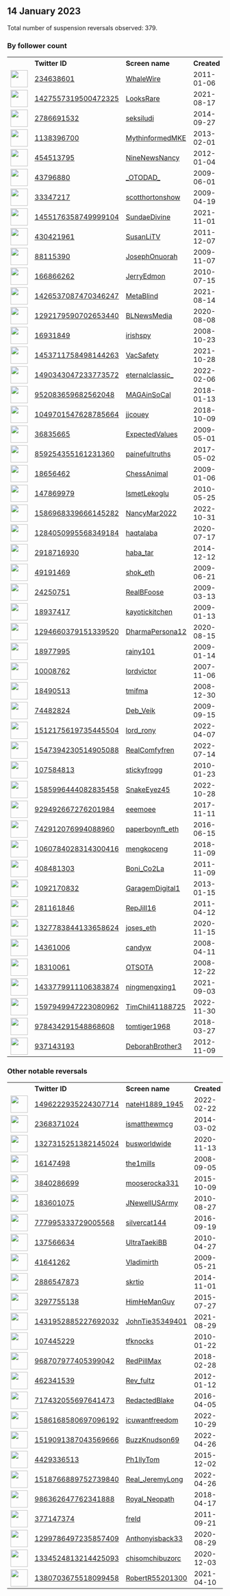 
## 14 January 2023
Total number of suspension reversals observed: 379.

### By follower count
<table><tr><th></th><th align="left">Twitter ID</th><th align="left">Screen name</th>
<th align="left">Created</th><th align="left">Status</th><th align="left">Suspended</th><th align="left">Followers</th>
<tr><td><a href="https://pbs.twimg.com/profile_images/1614210855440113666/B4IqUkPB_normal.jpg"><img src="https://pbs.twimg.com/profile_images/1614210855440113666/B4IqUkPB_normal.jpg" width="40px" height="40px" align="center"/></a></td><td><a href="https://twitter.com/intent/user?user_id=234638601">234638601</a></td><td><a href="https://twitter.com/WhaleWire">WhaleWire</a></td><td>2011-01-06</td><td align="center"></td><td>2022-08-20</td><td>503563</td></tr>
<tr><td><a href="https://pbs.twimg.com/profile_images/1607554816049545216/WbL9E92K_normal.jpg"><img src="https://pbs.twimg.com/profile_images/1607554816049545216/WbL9E92K_normal.jpg" width="40px" height="40px" align="center"/></a></td><td><a href="https://twitter.com/intent/user?user_id=1427557319500472325">1427557319500472325</a></td><td><a href="https://twitter.com/LooksRare">LooksRare</a></td><td>2021-08-17</td><td align="center">✔️</td><td>2023-01-10</td><td>245135</td></tr>
<tr><td><a href="https://pbs.twimg.com/profile_images/515713652511371264/fz_JLyN7_normal.jpeg"><img src="https://pbs.twimg.com/profile_images/515713652511371264/fz_JLyN7_normal.jpeg" width="40px" height="40px" align="center"/></a></td><td><a href="https://twitter.com/intent/user?user_id=2786691532">2786691532</a></td><td><a href="https://twitter.com/seksiludi">seksiludi</a></td><td>2014-09-27</td><td align="center"></td><td>2023-01-09</td><td>95902</td></tr>
<tr><td><a href="https://pbs.twimg.com/profile_images/1402642791331684361/VOcFFB-p_normal.png"><img src="https://pbs.twimg.com/profile_images/1402642791331684361/VOcFFB-p_normal.png" width="40px" height="40px" align="center"/></a></td><td><a href="https://twitter.com/intent/user?user_id=1138396700">1138396700</a></td><td><a href="https://twitter.com/MythinformedMKE">MythinformedMKE</a></td><td>2013-02-01</td><td align="center"></td><td>2022-06-15</td><td>88216</td></tr>
<tr><td><a href="https://pbs.twimg.com/profile_images/1630245157470887937/x0zdSeVw_normal.jpg"><img src="https://pbs.twimg.com/profile_images/1630245157470887937/x0zdSeVw_normal.jpg" width="40px" height="40px" align="center"/></a></td><td><a href="https://twitter.com/intent/user?user_id=454513795">454513795</a></td><td><a href="https://twitter.com/NineNewsNancy">NineNewsNancy</a></td><td>2012-01-04</td><td align="center"></td><td>2022-03-18</td><td>80658</td></tr>
<tr><td><a href="https://pbs.twimg.com/profile_images/1525355154219966464/gVlCZFGc_normal.jpg"><img src="https://pbs.twimg.com/profile_images/1525355154219966464/gVlCZFGc_normal.jpg" width="40px" height="40px" align="center"/></a></td><td><a href="https://twitter.com/intent/user?user_id=43796880">43796880</a></td><td><a href="https://twitter.com/_OTODAD_">_OTODAD_</a></td><td>2009-06-01</td><td align="center"></td><td>2023-01-09</td><td>74122</td></tr>
<tr><td><a href="https://pbs.twimg.com/profile_images/1628830802380292097/gzGZsDZy_normal.jpg"><img src="https://pbs.twimg.com/profile_images/1628830802380292097/gzGZsDZy_normal.jpg" width="40px" height="40px" align="center"/></a></td><td><a href="https://twitter.com/intent/user?user_id=33347217">33347217</a></td><td><a href="https://twitter.com/scotthortonshow">scotthortonshow</a></td><td>2009-04-19</td><td align="center"></td><td>2023-01-10</td><td>71727</td></tr>
<tr><td><a href="https://pbs.twimg.com/profile_images/1629505791471304707/2Q4r2uU2_normal.jpg"><img src="https://pbs.twimg.com/profile_images/1629505791471304707/2Q4r2uU2_normal.jpg" width="40px" height="40px" align="center"/></a></td><td><a href="https://twitter.com/intent/user?user_id=1455176358749999104">1455176358749999104</a></td><td><a href="https://twitter.com/SundaeDivine">SundaeDivine</a></td><td>2021-11-01</td><td align="center"></td><td>2022-12-27</td><td>61462</td></tr>
<tr><td><a href="https://pbs.twimg.com/profile_images/1556191622114643968/tZ-J-51R_normal.jpg"><img src="https://pbs.twimg.com/profile_images/1556191622114643968/tZ-J-51R_normal.jpg" width="40px" height="40px" align="center"/></a></td><td><a href="https://twitter.com/intent/user?user_id=430421961">430421961</a></td><td><a href="https://twitter.com/SusanLiTV">SusanLiTV</a></td><td>2011-12-07</td><td align="center">✔️</td><td>2022-12-17</td><td>54507</td></tr>
<tr><td><a href="https://pbs.twimg.com/profile_images/1628952102167871490/8PvrVDEz_normal.jpg"><img src="https://pbs.twimg.com/profile_images/1628952102167871490/8PvrVDEz_normal.jpg" width="40px" height="40px" align="center"/></a></td><td><a href="https://twitter.com/intent/user?user_id=88115390">88115390</a></td><td><a href="https://twitter.com/JosephOnuorah">JosephOnuorah</a></td><td>2009-11-07</td><td align="center"></td><td>2023-01-10</td><td>39189</td></tr>
<tr><td><a href="https://pbs.twimg.com/profile_images/1614117611670802434/YO5HZI2Q_normal.jpg"><img src="https://pbs.twimg.com/profile_images/1614117611670802434/YO5HZI2Q_normal.jpg" width="40px" height="40px" align="center"/></a></td><td><a href="https://twitter.com/intent/user?user_id=166866262">166866262</a></td><td><a href="https://twitter.com/JerryEdmon">JerryEdmon</a></td><td>2010-07-15</td><td align="center"></td><td>2022-12-23</td><td>37621</td></tr>
<tr><td><a href="https://pbs.twimg.com/profile_images/1579912031506948124/rF-S6urJ_normal.jpg"><img src="https://pbs.twimg.com/profile_images/1579912031506948124/rF-S6urJ_normal.jpg" width="40px" height="40px" align="center"/></a></td><td><a href="https://twitter.com/intent/user?user_id=1426537087470346247">1426537087470346247</a></td><td><a href="https://twitter.com/MetaBlind">MetaBlind</a></td><td>2021-08-14</td><td align="center"></td><td>2023-01-09</td><td>36078</td></tr>
<tr><td><a href="https://pbs.twimg.com/profile_images/1549419002702831616/3rKz4AjV_normal.jpg"><img src="https://pbs.twimg.com/profile_images/1549419002702831616/3rKz4AjV_normal.jpg" width="40px" height="40px" align="center"/></a></td><td><a href="https://twitter.com/intent/user?user_id=1292179590702653440">1292179590702653440</a></td><td><a href="https://twitter.com/BLNewsMedia">BLNewsMedia</a></td><td>2020-08-08</td><td align="center"></td><td>2022-08-19</td><td>22528</td></tr>
<tr><td><a href="https://pbs.twimg.com/profile_images/957683071276298240/AxBIZmxh_normal.jpg"><img src="https://pbs.twimg.com/profile_images/957683071276298240/AxBIZmxh_normal.jpg" width="40px" height="40px" align="center"/></a></td><td><a href="https://twitter.com/intent/user?user_id=16931849">16931849</a></td><td><a href="https://twitter.com/irishspy">irishspy</a></td><td>2008-10-23</td><td align="center"></td><td>2023-01-10</td><td>22330</td></tr>
<tr><td><a href="https://pbs.twimg.com/profile_images/1615139772980432896/Q5Cx7iZQ_normal.jpg"><img src="https://pbs.twimg.com/profile_images/1615139772980432896/Q5Cx7iZQ_normal.jpg" width="40px" height="40px" align="center"/></a></td><td><a href="https://twitter.com/intent/user?user_id=1453711758498144263">1453711758498144263</a></td><td><a href="https://twitter.com/VacSafety">VacSafety</a></td><td>2021-10-28</td><td align="center"></td><td>2022-07-25</td><td>16468</td></tr>
<tr><td><a href="https://pbs.twimg.com/profile_images/1565006307635171328/wDJ7Gxki_normal.jpg"><img src="https://pbs.twimg.com/profile_images/1565006307635171328/wDJ7Gxki_normal.jpg" width="40px" height="40px" align="center"/></a></td><td><a href="https://twitter.com/intent/user?user_id=1490343047233773572">1490343047233773572</a></td><td><a href="https://twitter.com/eternalclassic_">eternalclassic_</a></td><td>2022-02-06</td><td align="center"></td><td>2023-01-10</td><td>12578</td></tr>
<tr><td><a href="https://pbs.twimg.com/profile_images/1128454782388031488/O3OYRA7M_normal.jpg"><img src="https://pbs.twimg.com/profile_images/1128454782388031488/O3OYRA7M_normal.jpg" width="40px" height="40px" align="center"/></a></td><td><a href="https://twitter.com/intent/user?user_id=952083659682562048">952083659682562048</a></td><td><a href="https://twitter.com/MAGAinSoCal">MAGAinSoCal</a></td><td>2018-01-13</td><td align="center"></td><td></td><td>10210</td></tr>
<tr><td><a href="https://pbs.twimg.com/profile_images/1394664546430865413/OJM15CHb_normal.jpg"><img src="https://pbs.twimg.com/profile_images/1394664546430865413/OJM15CHb_normal.jpg" width="40px" height="40px" align="center"/></a></td><td><a href="https://twitter.com/intent/user?user_id=1049701547628785664">1049701547628785664</a></td><td><a href="https://twitter.com/jjcouey">jjcouey</a></td><td>2018-10-09</td><td align="center"></td><td>2022-08-14</td><td>9950</td></tr>
<tr><td><a href="https://pbs.twimg.com/profile_images/1401443502211338243/RIZ51cjC_normal.png"><img src="https://pbs.twimg.com/profile_images/1401443502211338243/RIZ51cjC_normal.png" width="40px" height="40px" align="center"/></a></td><td><a href="https://twitter.com/intent/user?user_id=36835665">36835665</a></td><td><a href="https://twitter.com/ExpectedValues">ExpectedValues</a></td><td>2009-05-01</td><td align="center"></td><td>2023-01-12</td><td>9937</td></tr>
<tr><td><a href="https://pbs.twimg.com/profile_images/1615265991805607936/qrLXd1vU_normal.jpg"><img src="https://pbs.twimg.com/profile_images/1615265991805607936/qrLXd1vU_normal.jpg" width="40px" height="40px" align="center"/></a></td><td><a href="https://twitter.com/intent/user?user_id=859254355161231360">859254355161231360</a></td><td><a href="https://twitter.com/painefultruths">painefultruths</a></td><td>2017-05-02</td><td align="center">🚫</td><td></td><td>9507</td></tr>
<tr><td><a href="https://pbs.twimg.com/profile_images/3394310538/a53d4c5c10f56d6b5a30956016d48f37_normal.png"><img src="https://pbs.twimg.com/profile_images/3394310538/a53d4c5c10f56d6b5a30956016d48f37_normal.png" width="40px" height="40px" align="center"/></a></td><td><a href="https://twitter.com/intent/user?user_id=18656462">18656462</a></td><td><a href="https://twitter.com/ChessAnimal">ChessAnimal</a></td><td>2009-01-06</td><td align="center"></td><td>2022-11-28</td><td>9326</td></tr>
<tr><td><a href="https://pbs.twimg.com/profile_images/1579543083405934599/iwTstYU0_normal.jpg"><img src="https://pbs.twimg.com/profile_images/1579543083405934599/iwTstYU0_normal.jpg" width="40px" height="40px" align="center"/></a></td><td><a href="https://twitter.com/intent/user?user_id=147869979">147869979</a></td><td><a href="https://twitter.com/IsmetLekoglu">IsmetLekoglu</a></td><td>2010-05-25</td><td align="center"></td><td>2022-12-10</td><td>8088</td></tr>
<tr><td><a href="https://pbs.twimg.com/profile_images/1632804134721036290/6PofkpAB_normal.jpg"><img src="https://pbs.twimg.com/profile_images/1632804134721036290/6PofkpAB_normal.jpg" width="40px" height="40px" align="center"/></a></td><td><a href="https://twitter.com/intent/user?user_id=1586968339666145282">1586968339666145282</a></td><td><a href="https://twitter.com/NancyMar2022">NancyMar2022</a></td><td>2022-10-31</td><td align="center"></td><td>2023-01-03</td><td>7823</td></tr>
<tr><td><a href="https://pbs.twimg.com/profile_images/1618133676981731328/VT7ALrS-_normal.jpg"><img src="https://pbs.twimg.com/profile_images/1618133676981731328/VT7ALrS-_normal.jpg" width="40px" height="40px" align="center"/></a></td><td><a href="https://twitter.com/intent/user?user_id=1284050995568349184">1284050995568349184</a></td><td><a href="https://twitter.com/haqtalaba">haqtalaba</a></td><td>2020-07-17</td><td align="center"></td><td>2022-12-30</td><td>7662</td></tr>
<tr><td><a href="https://pbs.twimg.com/profile_images/1476550925175205892/jlzYX0UU_normal.jpg"><img src="https://pbs.twimg.com/profile_images/1476550925175205892/jlzYX0UU_normal.jpg" width="40px" height="40px" align="center"/></a></td><td><a href="https://twitter.com/intent/user?user_id=2918716930">2918716930</a></td><td><a href="https://twitter.com/haba_tar">haba_tar</a></td><td>2014-12-12</td><td align="center"></td><td>2022-07-04</td><td>7207</td></tr>
<tr><td><a href="https://pbs.twimg.com/profile_images/1614263578676322305/PHX6NsVh_normal.jpg"><img src="https://pbs.twimg.com/profile_images/1614263578676322305/PHX6NsVh_normal.jpg" width="40px" height="40px" align="center"/></a></td><td><a href="https://twitter.com/intent/user?user_id=49191469">49191469</a></td><td><a href="https://twitter.com/shok_eth">shok_eth</a></td><td>2009-06-21</td><td align="center"></td><td>2023-01-12</td><td>5600</td></tr>
<tr><td><a href="https://pbs.twimg.com/profile_images/1433030006339371013/V0OS9Uc6_normal.jpg"><img src="https://pbs.twimg.com/profile_images/1433030006339371013/V0OS9Uc6_normal.jpg" width="40px" height="40px" align="center"/></a></td><td><a href="https://twitter.com/intent/user?user_id=24250751">24250751</a></td><td><a href="https://twitter.com/RealBFoose">RealBFoose</a></td><td>2009-03-13</td><td align="center"></td><td>2023-01-08</td><td>5417</td></tr>
<tr><td><a href="https://pbs.twimg.com/profile_images/1525509598437941252/D8Oejacv_normal.jpg"><img src="https://pbs.twimg.com/profile_images/1525509598437941252/D8Oejacv_normal.jpg" width="40px" height="40px" align="center"/></a></td><td><a href="https://twitter.com/intent/user?user_id=18937417">18937417</a></td><td><a href="https://twitter.com/kayotickitchen">kayotickitchen</a></td><td>2009-01-13</td><td align="center"></td><td>2022-09-13</td><td>5097</td></tr>
<tr><td><a href="https://pbs.twimg.com/profile_images/1331895616092446722/a3l5H4mv_normal.jpg"><img src="https://pbs.twimg.com/profile_images/1331895616092446722/a3l5H4mv_normal.jpg" width="40px" height="40px" align="center"/></a></td><td><a href="https://twitter.com/intent/user?user_id=1294660379151339520">1294660379151339520</a></td><td><a href="https://twitter.com/DharmaPersona12">DharmaPersona12</a></td><td>2020-08-15</td><td align="center"></td><td>2023-01-10</td><td>4935</td></tr>
<tr><td><a href="https://pbs.twimg.com/profile_images/1619462390440919042/muGQBs7B_normal.jpg"><img src="https://pbs.twimg.com/profile_images/1619462390440919042/muGQBs7B_normal.jpg" width="40px" height="40px" align="center"/></a></td><td><a href="https://twitter.com/intent/user?user_id=18977995">18977995</a></td><td><a href="https://twitter.com/rainy101">rainy101</a></td><td>2009-01-14</td><td align="center"></td><td>2023-01-09</td><td>4853</td></tr>
<tr><td><a href="https://pbs.twimg.com/profile_images/1262406948122701829/6fyAXxsy_normal.png"><img src="https://pbs.twimg.com/profile_images/1262406948122701829/6fyAXxsy_normal.png" width="40px" height="40px" align="center"/></a></td><td><a href="https://twitter.com/intent/user?user_id=10008762">10008762</a></td><td><a href="https://twitter.com/lordvictor">lordvictor</a></td><td>2007-11-06</td><td align="center"></td><td>2022-07-28</td><td>4620</td></tr>
<tr><td><a href="https://pbs.twimg.com/profile_images/1613926195615113217/y8tF7b5r_normal.png"><img src="https://pbs.twimg.com/profile_images/1613926195615113217/y8tF7b5r_normal.png" width="40px" height="40px" align="center"/></a></td><td><a href="https://twitter.com/intent/user?user_id=18490513">18490513</a></td><td><a href="https://twitter.com/tmifma">tmifma</a></td><td>2008-12-30</td><td align="center"></td><td>2023-01-12</td><td>4172</td></tr>
<tr><td><a href="https://pbs.twimg.com/profile_images/1565149793277689858/tFx0B1fe_normal.jpg"><img src="https://pbs.twimg.com/profile_images/1565149793277689858/tFx0B1fe_normal.jpg" width="40px" height="40px" align="center"/></a></td><td><a href="https://twitter.com/intent/user?user_id=74482824">74482824</a></td><td><a href="https://twitter.com/Deb_Veik">Deb_Veik</a></td><td>2009-09-15</td><td align="center"></td><td>2023-01-13</td><td>3936</td></tr>
<tr><td><a href="https://pbs.twimg.com/profile_images/1578660494088585218/-inpeUFV_normal.jpg"><img src="https://pbs.twimg.com/profile_images/1578660494088585218/-inpeUFV_normal.jpg" width="40px" height="40px" align="center"/></a></td><td><a href="https://twitter.com/intent/user?user_id=1512175619735445504">1512175619735445504</a></td><td><a href="https://twitter.com/lord_rony">lord_rony</a></td><td>2022-04-07</td><td align="center"></td><td>2022-11-26</td><td>3619</td></tr>
<tr><td><a href="https://pbs.twimg.com/profile_images/1586338311852896257/W9UYOEVz_normal.jpg"><img src="https://pbs.twimg.com/profile_images/1586338311852896257/W9UYOEVz_normal.jpg" width="40px" height="40px" align="center"/></a></td><td><a href="https://twitter.com/intent/user?user_id=1547394230514905088">1547394230514905088</a></td><td><a href="https://twitter.com/RealComfyfren">RealComfyfren</a></td><td>2022-07-14</td><td align="center">🚫</td><td>2022-11-01</td><td>3431</td></tr>
<tr><td><a href="https://pbs.twimg.com/profile_images/1545428182601457665/w1usJytB_normal.jpg"><img src="https://pbs.twimg.com/profile_images/1545428182601457665/w1usJytB_normal.jpg" width="40px" height="40px" align="center"/></a></td><td><a href="https://twitter.com/intent/user?user_id=107584813">107584813</a></td><td><a href="https://twitter.com/stickyfrogg">stickyfrogg</a></td><td>2010-01-23</td><td align="center"></td><td>2023-01-09</td><td>3167</td></tr>
<tr><td><a href="https://pbs.twimg.com/profile_images/1586019443724918784/97Ej2mQn_normal.jpg"><img src="https://pbs.twimg.com/profile_images/1586019443724918784/97Ej2mQn_normal.jpg" width="40px" height="40px" align="center"/></a></td><td><a href="https://twitter.com/intent/user?user_id=1585996444082835458">1585996444082835458</a></td><td><a href="https://twitter.com/SnakeEyez45">SnakeEyez45</a></td><td>2022-10-28</td><td align="center"></td><td>2023-01-06</td><td>3086</td></tr>
<tr><td><a href="https://pbs.twimg.com/profile_images/1602769584494239745/rX8XKirs_normal.jpg"><img src="https://pbs.twimg.com/profile_images/1602769584494239745/rX8XKirs_normal.jpg" width="40px" height="40px" align="center"/></a></td><td><a href="https://twitter.com/intent/user?user_id=929492667276201984">929492667276201984</a></td><td><a href="https://twitter.com/eeemoee">eeemoee</a></td><td>2017-11-11</td><td align="center"></td><td>2023-01-10</td><td>3029</td></tr>
<tr><td><a href="https://pbs.twimg.com/profile_images/1632004501384179713/it12p67D_normal.jpg"><img src="https://pbs.twimg.com/profile_images/1632004501384179713/it12p67D_normal.jpg" width="40px" height="40px" align="center"/></a></td><td><a href="https://twitter.com/intent/user?user_id=742912076994088960">742912076994088960</a></td><td><a href="https://twitter.com/paperboynft_eth">paperboynft_eth</a></td><td>2016-06-15</td><td align="center"></td><td>2023-01-13</td><td>3020</td></tr>
<tr><td><a href="https://pbs.twimg.com/profile_images/1628804621975318528/ZMv5oszW_normal.jpg"><img src="https://pbs.twimg.com/profile_images/1628804621975318528/ZMv5oszW_normal.jpg" width="40px" height="40px" align="center"/></a></td><td><a href="https://twitter.com/intent/user?user_id=1060784028314300416">1060784028314300416</a></td><td><a href="https://twitter.com/mengkoceng">mengkoceng</a></td><td>2018-11-09</td><td align="center"></td><td>2022-12-31</td><td>2965</td></tr>
<tr><td><a href="https://pbs.twimg.com/profile_images/1559941169466990594/IFM4SVA2_normal.jpg"><img src="https://pbs.twimg.com/profile_images/1559941169466990594/IFM4SVA2_normal.jpg" width="40px" height="40px" align="center"/></a></td><td><a href="https://twitter.com/intent/user?user_id=408481303">408481303</a></td><td><a href="https://twitter.com/Boni_Co2La">Boni_Co2La</a></td><td>2011-11-09</td><td align="center"></td><td>2023-01-09</td><td>2954</td></tr>
<tr><td><a href="https://pbs.twimg.com/profile_images/1559964607309127681/EIhT8loc_normal.jpg"><img src="https://pbs.twimg.com/profile_images/1559964607309127681/EIhT8loc_normal.jpg" width="40px" height="40px" align="center"/></a></td><td><a href="https://twitter.com/intent/user?user_id=1092170832">1092170832</a></td><td><a href="https://twitter.com/GaragemDigital1">GaragemDigital1</a></td><td>2013-01-15</td><td align="center"></td><td>2022-08-22</td><td>2857</td></tr>
<tr><td><a href="https://pbs.twimg.com/profile_images/1613745341723217920/_zZLLn3a_normal.jpg"><img src="https://pbs.twimg.com/profile_images/1613745341723217920/_zZLLn3a_normal.jpg" width="40px" height="40px" align="center"/></a></td><td><a href="https://twitter.com/intent/user?user_id=281161846">281161846</a></td><td><a href="https://twitter.com/RepJill16">RepJill16</a></td><td>2011-04-12</td><td align="center"></td><td>2023-01-10</td><td>2723</td></tr>
<tr><td><a href="https://pbs.twimg.com/profile_images/1630388552189059073/z80hlsEI_normal.png"><img src="https://pbs.twimg.com/profile_images/1630388552189059073/z80hlsEI_normal.png" width="40px" height="40px" align="center"/></a></td><td><a href="https://twitter.com/intent/user?user_id=1327783844133658624">1327783844133658624</a></td><td><a href="https://twitter.com/joses_eth">joses_eth</a></td><td>2020-11-15</td><td align="center"></td><td>2023-01-14</td><td>2720</td></tr>
<tr><td><a href="https://pbs.twimg.com/profile_images/1501241810814832641/Q0WRDO9f_normal.jpg"><img src="https://pbs.twimg.com/profile_images/1501241810814832641/Q0WRDO9f_normal.jpg" width="40px" height="40px" align="center"/></a></td><td><a href="https://twitter.com/intent/user?user_id=14361006">14361006</a></td><td><a href="https://twitter.com/candyw">candyw</a></td><td>2008-04-11</td><td align="center"></td><td>2023-01-09</td><td>2705</td></tr>
<tr><td><a href="https://pbs.twimg.com/profile_images/1367396100290805760/KLew4NSY_normal.jpg"><img src="https://pbs.twimg.com/profile_images/1367396100290805760/KLew4NSY_normal.jpg" width="40px" height="40px" align="center"/></a></td><td><a href="https://twitter.com/intent/user?user_id=18310061">18310061</a></td><td><a href="https://twitter.com/OTSOTA">OTSOTA</a></td><td>2008-12-22</td><td align="center"></td><td>2023-01-08</td><td>2627</td></tr>
<tr><td><a href="https://pbs.twimg.com/profile_images/1546658578789871616/iuh_TjOK_normal.jpg"><img src="https://pbs.twimg.com/profile_images/1546658578789871616/iuh_TjOK_normal.jpg" width="40px" height="40px" align="center"/></a></td><td><a href="https://twitter.com/intent/user?user_id=1433779911106383874">1433779911106383874</a></td><td><a href="https://twitter.com/ningmengxing1">ningmengxing1</a></td><td>2021-09-03</td><td align="center"></td><td>2023-01-10</td><td>2618</td></tr>
<tr><td><a href="https://pbs.twimg.com/profile_images/1633160036871467052/0fdm5Hy2_normal.jpg"><img src="https://pbs.twimg.com/profile_images/1633160036871467052/0fdm5Hy2_normal.jpg" width="40px" height="40px" align="center"/></a></td><td><a href="https://twitter.com/intent/user?user_id=1597949947223080962">1597949947223080962</a></td><td><a href="https://twitter.com/TimChil41188725">TimChil41188725</a></td><td>2022-11-30</td><td align="center"></td><td>2023-01-02</td><td>2490</td></tr>
<tr><td><a href="https://pbs.twimg.com/profile_images/1135312685095051269/LkgYWnrd_normal.jpg"><img src="https://pbs.twimg.com/profile_images/1135312685095051269/LkgYWnrd_normal.jpg" width="40px" height="40px" align="center"/></a></td><td><a href="https://twitter.com/intent/user?user_id=978434291548868608">978434291548868608</a></td><td><a href="https://twitter.com/tomtiger1968">tomtiger1968</a></td><td>2018-03-27</td><td align="center"></td><td></td><td>2463</td></tr>
<tr><td><a href="https://pbs.twimg.com/profile_images/1264856262849724416/6L1Tq97L_normal.jpg"><img src="https://pbs.twimg.com/profile_images/1264856262849724416/6L1Tq97L_normal.jpg" width="40px" height="40px" align="center"/></a></td><td><a href="https://twitter.com/intent/user?user_id=937143193">937143193</a></td><td><a href="https://twitter.com/DeborahBrother3">DeborahBrother3</a></td><td>2012-11-09</td><td align="center"></td><td></td><td>2367</td></tr>
</table>

### Other notable reversals
<table><tr><th></th><th align="left">Twitter ID</th><th align="left">Screen name</th>
<th align="left">Created</th><th align="left">Status</th><th align="left">Suspended</th><th align="left">Followers</th>
<tr><td><a href="https://pbs.twimg.com/profile_images/1580064970783526912/xSjACWFG_normal.jpg"><img src="https://pbs.twimg.com/profile_images/1580064970783526912/xSjACWFG_normal.jpg" width="40px" height="40px" align="center"/></a></td><td><a href="https://twitter.com/intent/user?user_id=1496222935224307714">1496222935224307714</a></td><td><a href="https://twitter.com/nateH1889_1945">nateH1889_1945</a></td><td>2022-02-22</td><td align="center"></td><td>2023-01-10</td><td>141</td></tr>
<tr><td><a href="https://pbs.twimg.com/profile_images/1276364082904530945/QgZpnHGc_normal.jpg"><img src="https://pbs.twimg.com/profile_images/1276364082904530945/QgZpnHGc_normal.jpg" width="40px" height="40px" align="center"/></a></td><td><a href="https://twitter.com/intent/user?user_id=2368371024">2368371024</a></td><td><a href="https://twitter.com/ismatthewmcg">ismatthewmcg</a></td><td>2014-03-02</td><td align="center"></td><td>2023-01-13</td><td>1138</td></tr>
<tr><td><a href="https://pbs.twimg.com/profile_images/1535122335954518017/TefnykEk_normal.jpg"><img src="https://pbs.twimg.com/profile_images/1535122335954518017/TefnykEk_normal.jpg" width="40px" height="40px" align="center"/></a></td><td><a href="https://twitter.com/intent/user?user_id=1327315251382145024">1327315251382145024</a></td><td><a href="https://twitter.com/busworldwide">busworldwide</a></td><td>2020-11-13</td><td align="center">🔒</td><td>2023-01-09</td><td>59</td></tr>
<tr><td><a href="https://pbs.twimg.com/profile_images/1616101681250402304/2a9F_rgR_normal.jpg"><img src="https://pbs.twimg.com/profile_images/1616101681250402304/2a9F_rgR_normal.jpg" width="40px" height="40px" align="center"/></a></td><td><a href="https://twitter.com/intent/user?user_id=16147498">16147498</a></td><td><a href="https://twitter.com/the1mills">the1mills</a></td><td>2008-09-05</td><td align="center">🔒</td><td>2023-01-10</td><td>226</td></tr>
<tr><td><a href="https://pbs.twimg.com/profile_images/1476866495225470985/G_Ggt0sW_normal.jpg"><img src="https://pbs.twimg.com/profile_images/1476866495225470985/G_Ggt0sW_normal.jpg" width="40px" height="40px" align="center"/></a></td><td><a href="https://twitter.com/intent/user?user_id=3840286699">3840286699</a></td><td><a href="https://twitter.com/mooserocka331">mooserocka331</a></td><td>2015-10-09</td><td align="center"></td><td>2022-12-09</td><td>654</td></tr>
<tr><td><a href="https://pbs.twimg.com/profile_images/1492899395041472519/pc4UoGOx_normal.jpg"><img src="https://pbs.twimg.com/profile_images/1492899395041472519/pc4UoGOx_normal.jpg" width="40px" height="40px" align="center"/></a></td><td><a href="https://twitter.com/intent/user?user_id=183601075">183601075</a></td><td><a href="https://twitter.com/JNewellUSArmy">JNewellUSArmy</a></td><td>2010-08-27</td><td align="center"></td><td>2022-12-14</td><td>1566</td></tr>
<tr><td><a href="https://pbs.twimg.com/profile_images/1533440582936367104/E90AMhD5_normal.jpg"><img src="https://pbs.twimg.com/profile_images/1533440582936367104/E90AMhD5_normal.jpg" width="40px" height="40px" align="center"/></a></td><td><a href="https://twitter.com/intent/user?user_id=777995333729005568">777995333729005568</a></td><td><a href="https://twitter.com/silvercat144">silvercat144</a></td><td>2016-09-19</td><td align="center"></td><td>2023-01-12</td><td>405</td></tr>
<tr><td><a href="https://pbs.twimg.com/profile_images/1614081219767029761/AchKk4WM_normal.jpg"><img src="https://pbs.twimg.com/profile_images/1614081219767029761/AchKk4WM_normal.jpg" width="40px" height="40px" align="center"/></a></td><td><a href="https://twitter.com/intent/user?user_id=137566634">137566634</a></td><td><a href="https://twitter.com/UltraTaekiBB">UltraTaekiBB</a></td><td>2010-04-27</td><td align="center"></td><td>2023-01-13</td><td>140</td></tr>
<tr><td><a href="https://pbs.twimg.com/profile_images/607359364240961536/giHX0YfE_normal.jpg"><img src="https://pbs.twimg.com/profile_images/607359364240961536/giHX0YfE_normal.jpg" width="40px" height="40px" align="center"/></a></td><td><a href="https://twitter.com/intent/user?user_id=41641262">41641262</a></td><td><a href="https://twitter.com/Vladimirth">Vladimirth</a></td><td>2009-05-21</td><td align="center"></td><td>2023-01-13</td><td>818</td></tr>
<tr><td><a href="https://pbs.twimg.com/profile_images/1592760912167010304/1y28u-dD_normal.jpg"><img src="https://pbs.twimg.com/profile_images/1592760912167010304/1y28u-dD_normal.jpg" width="40px" height="40px" align="center"/></a></td><td><a href="https://twitter.com/intent/user?user_id=2886547873">2886547873</a></td><td><a href="https://twitter.com/skrtio">skrtio</a></td><td>2014-11-01</td><td align="center"></td><td>2023-01-13</td><td>780</td></tr>
<tr><td><a href="https://pbs.twimg.com/profile_images/1536669661902909441/qSO7ddn4_normal.jpg"><img src="https://pbs.twimg.com/profile_images/1536669661902909441/qSO7ddn4_normal.jpg" width="40px" height="40px" align="center"/></a></td><td><a href="https://twitter.com/intent/user?user_id=3297755138">3297755138</a></td><td><a href="https://twitter.com/HimHeManGuy">HimHeManGuy</a></td><td>2015-07-27</td><td align="center"></td><td>2023-01-13</td><td>662</td></tr>
<tr><td><a href="https://pbs.twimg.com/profile_images/1631533109106597891/VWXE-Nvt_normal.jpg"><img src="https://pbs.twimg.com/profile_images/1631533109106597891/VWXE-Nvt_normal.jpg" width="40px" height="40px" align="center"/></a></td><td><a href="https://twitter.com/intent/user?user_id=1431952885227692032">1431952885227692032</a></td><td><a href="https://twitter.com/JohnTie35349401">JohnTie35349401</a></td><td>2021-08-29</td><td align="center"></td><td>2023-01-11</td><td>1042</td></tr>
<tr><td><a href="https://pbs.twimg.com/profile_images/1467865029198299136/WLDscStx_normal.jpg"><img src="https://pbs.twimg.com/profile_images/1467865029198299136/WLDscStx_normal.jpg" width="40px" height="40px" align="center"/></a></td><td><a href="https://twitter.com/intent/user?user_id=107445229">107445229</a></td><td><a href="https://twitter.com/tfknocks">tfknocks</a></td><td>2010-01-22</td><td align="center"></td><td>2023-01-13</td><td>1177</td></tr>
<tr><td><a href="https://pbs.twimg.com/profile_images/968709283431903232/PqrYy0Z9_normal.jpg"><img src="https://pbs.twimg.com/profile_images/968709283431903232/PqrYy0Z9_normal.jpg" width="40px" height="40px" align="center"/></a></td><td><a href="https://twitter.com/intent/user?user_id=968707977405399042">968707977405399042</a></td><td><a href="https://twitter.com/RedPillMax">RedPillMax</a></td><td>2018-02-28</td><td align="center"></td><td>2023-01-06</td><td>38</td></tr>
<tr><td><a href="https://pbs.twimg.com/profile_images/1614692394623967238/PpwuwDSq_normal.jpg"><img src="https://pbs.twimg.com/profile_images/1614692394623967238/PpwuwDSq_normal.jpg" width="40px" height="40px" align="center"/></a></td><td><a href="https://twitter.com/intent/user?user_id=462341539">462341539</a></td><td><a href="https://twitter.com/Rev_fultz">Rev_fultz</a></td><td>2012-01-12</td><td align="center"></td><td>2023-01-08</td><td>1565</td></tr>
<tr><td><a href="https://pbs.twimg.com/profile_images/1563211982806958080/Sf3Wx706_normal.jpg"><img src="https://pbs.twimg.com/profile_images/1563211982806958080/Sf3Wx706_normal.jpg" width="40px" height="40px" align="center"/></a></td><td><a href="https://twitter.com/intent/user?user_id=717432055697641473">717432055697641473</a></td><td><a href="https://twitter.com/RedactedBlake">RedactedBlake</a></td><td>2016-04-05</td><td align="center"></td><td>2023-01-01</td><td>447</td></tr>
<tr><td><a href="https://pbs.twimg.com/profile_images/1606738827762143233/CWqfJ-GR_normal.jpg"><img src="https://pbs.twimg.com/profile_images/1606738827762143233/CWqfJ-GR_normal.jpg" width="40px" height="40px" align="center"/></a></td><td><a href="https://twitter.com/intent/user?user_id=1586168580697096192">1586168580697096192</a></td><td><a href="https://twitter.com/icuwantfreedom">icuwantfreedom</a></td><td>2022-10-29</td><td align="center">🔒</td><td>2023-01-10</td><td>170</td></tr>
<tr><td><a href="https://pbs.twimg.com/profile_images/1519091623635951617/mTLUQzVM_normal.jpg"><img src="https://pbs.twimg.com/profile_images/1519091623635951617/mTLUQzVM_normal.jpg" width="40px" height="40px" align="center"/></a></td><td><a href="https://twitter.com/intent/user?user_id=1519091387043569666">1519091387043569666</a></td><td><a href="https://twitter.com/BuzzKnudson69">BuzzKnudson69</a></td><td>2022-04-26</td><td align="center"></td><td>2023-01-09</td><td>117</td></tr>
<tr><td><a href="https://pbs.twimg.com/profile_images/1246537293638316033/K1dlv6DZ_normal.jpg"><img src="https://pbs.twimg.com/profile_images/1246537293638316033/K1dlv6DZ_normal.jpg" width="40px" height="40px" align="center"/></a></td><td><a href="https://twitter.com/intent/user?user_id=4429336513">4429336513</a></td><td><a href="https://twitter.com/Ph1llyTom">Ph1llyTom</a></td><td>2015-12-02</td><td align="center"></td><td>2023-01-09</td><td>228</td></tr>
<tr><td><a href="https://pbs.twimg.com/profile_images/1518767114244530181/qtpfHHTU_normal.jpg"><img src="https://pbs.twimg.com/profile_images/1518767114244530181/qtpfHHTU_normal.jpg" width="40px" height="40px" align="center"/></a></td><td><a href="https://twitter.com/intent/user?user_id=1518766889752739840">1518766889752739840</a></td><td><a href="https://twitter.com/Real_JeremyLong">Real_JeremyLong</a></td><td>2022-04-26</td><td align="center"></td><td>2023-01-13</td><td>76</td></tr>
<tr><td><a href="https://pbs.twimg.com/profile_images/1563569783538614274/nEJxlhm4_normal.jpg"><img src="https://pbs.twimg.com/profile_images/1563569783538614274/nEJxlhm4_normal.jpg" width="40px" height="40px" align="center"/></a></td><td><a href="https://twitter.com/intent/user?user_id=986362647762341888">986362647762341888</a></td><td><a href="https://twitter.com/Royal_Neopath">Royal_Neopath</a></td><td>2018-04-17</td><td align="center"></td><td>2023-01-09</td><td>224</td></tr>
<tr><td><a href="https://pbs.twimg.com/profile_images/1489046897461506051/48wdYHyX_normal.jpg"><img src="https://pbs.twimg.com/profile_images/1489046897461506051/48wdYHyX_normal.jpg" width="40px" height="40px" align="center"/></a></td><td><a href="https://twitter.com/intent/user?user_id=377147374">377147374</a></td><td><a href="https://twitter.com/freld">freld</a></td><td>2011-09-21</td><td align="center"></td><td>2023-01-09</td><td>115</td></tr>
<tr><td><a href="https://pbs.twimg.com/profile_images/1299786860269576194/zPaVTHjW_normal.jpg"><img src="https://pbs.twimg.com/profile_images/1299786860269576194/zPaVTHjW_normal.jpg" width="40px" height="40px" align="center"/></a></td><td><a href="https://twitter.com/intent/user?user_id=1299786497235857409">1299786497235857409</a></td><td><a href="https://twitter.com/Anthonyisback33">Anthonyisback33</a></td><td>2020-08-29</td><td align="center"></td><td>2022-12-19</td><td>148</td></tr>
<tr><td><a href="https://pbs.twimg.com/profile_images/1570374377002106882/2ZvsebNR_normal.jpg"><img src="https://pbs.twimg.com/profile_images/1570374377002106882/2ZvsebNR_normal.jpg" width="40px" height="40px" align="center"/></a></td><td><a href="https://twitter.com/intent/user?user_id=1334524813214425093">1334524813214425093</a></td><td><a href="https://twitter.com/chisomchibuzorc">chisomchibuzorc</a></td><td>2020-12-03</td><td align="center"></td><td>2023-01-09</td><td>158</td></tr>
<tr><td><a href="https://pbs.twimg.com/profile_images/1612460714362273795/VnyS1kcj_normal.jpg"><img src="https://pbs.twimg.com/profile_images/1612460714362273795/VnyS1kcj_normal.jpg" width="40px" height="40px" align="center"/></a></td><td><a href="https://twitter.com/intent/user?user_id=1380703675518099458">1380703675518099458</a></td><td><a href="https://twitter.com/RobertR55201300">RobertR55201300</a></td><td>2021-04-10</td><td align="center"></td><td>2023-01-09</td><td>85</td></tr>
</table>
